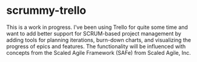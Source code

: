 # scrummy-trello

This is a work in progress. I've been using Trello for quite some time and want to add better support for SCRUM-based project management by adding tools for planning iterations, burn-down charts, and visualizing the progress of epics and features.  The functionality will be influenced with concepts from the Scaled Agile Framework (SAFe) from Scaled Agile, Inc.


